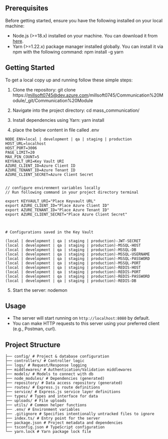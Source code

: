## Prerequisites

Before getting started, ensure you have the following installed on your local machine:

- Node.js (>=18.x) installed on your machine. You can download it from [here](https://nodejs.org/).
- Yarn (>=1.22.x) package manager installed globally. You can install it via npm with the following command: npm install -g yarn

## Getting Started

To get a local copy up and running follow these simple steps:

1. Clone the repository:
   git clone https://millsoft0745@dev.azure.com/millsoft0745/Communication%20Module/\_git/Communication%20Module

2. Navigate into the project directory:
   cd mass_communication/

3. Install dependencies using Yarn:
   yarn install

4. place the below content in file called .env

```
NODE_ENV=local | development | qa | staging | production
HOST_URL=localhost
HOST_PORT=3006
PAGE_LIMIT=20
MAX_PIN_COUNT=5
KEYVAULT_URI=Key Vault URI
AZURE_CLIENT_ID=Azure Client ID
AZURE_TENANT_ID=Azure Tenant ID
AZURE_CLIENT_SECRET=Azure Client Secret


// configure envirenment variables locally
// Run following command in your project directory terminal

export KEYVAULT_URI="Place Keyvault URL"
export AZURE_CLIENT_ID="Place Azure Client ID"
export AZURE_TENANT_ID="Place Azure Tenant ID"
export AZURE_CLIENT_SECRET="Place Azure Client Secret"


```


```

# Configurations saved in the Key Vault

```

```
(local | development | qa | staging | production)-JWT-SECRET
(local | development | qa | staging | production)-MSSQL-HOST
(local | development | qa | staging | production)-MSSQL-DB
(local | development | qa | staging | production)-MSSQL-USERNAME
(local | development | qa | staging | production)-MSSQL-PASSWORD
(local | development | qa | staging | production)-MSSQL-PORT
(local | development | qa | staging | production)-REDIS-HOST
(local | development | qa | staging | production)-REDIS-PORT 
(local | development | qa | staging | production)-REDIS-PASSWORD
(local | development | qa | staging | production)-REDIS-DB
```

5. Start the server:
   nodemon

## Usage

- The server will start running on `http://localhost:8080` by default.
- You can make HTTP requests to this server using your preferred client (e.g., Postman, curl).

## Project Structure

```
├── config/ # Project & database configuration
├── controllers/ # Controller logic
├── logs/ # Request/Response logging
├── middlewares/ # Authentication/Validation middlewares
├── models/ # Models to connect with db
├── node_modules/ # Dependencies (generated)
├── repository/ # Data access repository (generated)
├── routes/ # Express.js route definitions
├── service/ # Express.js service layer definitions
├── types/ # Types and interface for data
├── uploads/ # File uploads
├── utils/ # Common helper functions
├── .env/ # Environment variables
├── .gitignore # Specifies intentionally untracked files to ignore
├── index.ts/ # Entry point for the server
├── package.json # Project metadata and dependencies
├── tsconfig.json # TypeScript configuration
└── yarn.lock # Yarn package lock file
```

